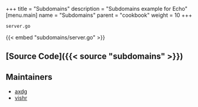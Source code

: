 +++
title = "Subdomains"
description = "Subdomains example for Echo"
[menu.main]
  name = "Subdomains"
  parent = "cookbook"
  weight = 10
+++

`server.go`

{{< embed "subdomains/server.go" >}}

## [Source Code]({{< source "subdomains" >}})

## Maintainers

- [axdg](https://github.com/axdg)
- [vishr](https://github.com/vishr)
